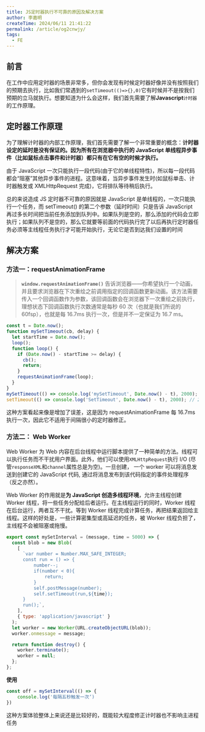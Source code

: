 ```yaml
---
title: JS定时器执行不可靠的原因及解决方案
author: 李嘉明
createTime: 2024/06/11 21:41:22
permalink: /article/og2cnwjy/
tags:
  - FE
---
```


## 前言

在工作中应用定时器的场景非常多，但你会发现有时候定时器好像并没有按照我们的预期去执行，比如我们常遇到的`setTimeout(()=>{},0)`它有时候并不是按我们预期的立马就执行。想要知道为什么会这样，我们首先需要了解**Javascript**`计时器`的工作原理。

## 定时器工作原理

为了理解计时器的内部工作原理，我们首先需要了解一个非常重要的概念：**计时器设定的延时是没有保证的。因为所有在浏览器中执行的 JavaScript 单线程异步事件（比如鼠标点击事件和计时器）都只有在它有空的时候才执行。**

由于 JavaScript 一次只能执行一段代码(由于它的单线程特性)，所以每一段代码都会“阻塞”其他异步事件的进程。这意味着，当异步事件发生时(如鼠标单击、计时器触发或 XMLHttpRequest 完成)，它将排队等待稍后执行。

总的来说造成 JS 定时器不可靠的原因就是 JavaScript 是单线程的，一次只能执行一个任务，而 setTimeout() 的第二个参数（延时时间）只是告诉 JavaScript 再过多长时间把当前任务添加到队列中。如果队列是空的，那么添加的代码会立即执行；如果队列不是空的，那么它就要等前面的代码执行完了以后再执行定时器任务必须等主线程任务执行才可能开始执行，无论它是否到达我们设置的时间

## 解决方案

### 方法一：requestAnimationFrame

> **`window.requestAnimationFrame()`** 告诉浏览器——你希望执行一个动画，并且要求浏览器在下次重绘之前调用指定的回调函数更新动画。该方法需要传入一个回调函数作为参数，该回调函数会在浏览器下一次重绘之前执行，理想状态下回调函数执行次数通常是每秒 60 次（也就是我们所说的 60fsp），也就是每 16.7ms 执行一次，但是并不一定保证为 16.7 ms。

```js
const t = Date.now();
function mySetTimeout(cb, delay) {
  let startTime = Date.now();
  loop();
  function loop() {
    if (Date.now() - startTime >= delay) {
      cb();
      return;
    }
    requestAnimationFrame(loop);
  }
}
mySetTimeout(() => console.log('mySetTimeout', Date.now() - t), 2000); //2005
setTimeout(() => console.log('SetTimeout', Date.now() - t), 2000); // 2002
```

这种方案看起来像是增加了误差，这是因为 requestAnimationFrame 每 16.7ms 执行一次，因此它不适用于间隔很小的定时器修正。

### 方法二： Web Worker

Web Worker 为 Web 内容在后台线程中运行脚本提供了一种简单的方法。线程可以执行任务而不干扰用户界面。此外，他们可以使用`XMLHttpRequest`执行 I/O (尽管`responseXML`和`channel`属性总是为空)。一旦创建， 一个 worker 可以将消息发送到创建它的 JavaScript 代码, 通过将消息发布到该代码指定的事件处理程序（反之亦然）。

Web Worker 的作用就是**为 JavaScript 创造多线程环境**，允许主线程创建 Worker 线程，将一些任务分配给后者运行。在主线程运行的同时，Worker 线程在后台运行，两者互不干扰。等到 Worker 线程完成计算任务，再把结果返回给主线程。这样的好处是，一些计算密集型或高延迟的任务，被 Worker 线程负担了，主线程不会被阻塞或拖慢。

```js
export const mySetInterval = (message, time = 5000) => {
  const blob = new Blob(
    [
      `var number = Number.MAX_SAFE_INTEGER;
      const run = () => {
          number--;
          if(number < 0){
              return;
          }
          self.postMessage(number);
          self.setTimeout(run,${time});
      }
      run();`,
    ],
    { type: 'application/javascript' }
  );
  let worker = new Worker(URL.createObjectURL(blob));
  worker.onmessage = message;

  return function destroy() {
    worker.terminate();
    worker = null;
  };
};
```

**使用**

```js
const off = mySetInterval(() => {
    console.log('每隔五秒触发一次‘)
})
```

这种方案体验整体上来说还是比较好的，既能较大程度修正计时器也不影响主进程任务

